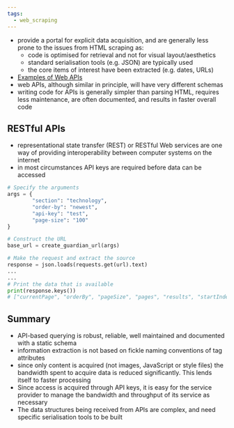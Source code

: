 ```yaml
---
tags:
  - web_scraping
---
```

- provide a portal for explicit data acquisition, and are generally less prone to the issues from HTML scraping as:
	- code is optimised for retrieval and not for visual layout/aesthetics
	- standard serialisation tools (e.g. JSON) are typically used
	- the core items of interest have been extracted (e.g. dates, URLs)
- [Examples of Web APIs](https://github.com/toddmotto/public-apis)
- web APIs, although similar in principle, will have very different schemas
- writing code for APIs is generally simpler than parsing HTML, requires less maintenance, are often documented, and results in faster overall code
## RESTful APIs
- representational state transfer (REST) or RESTful Web services are one way of providing interoperability between computer systems on the internet
- in most circumstances API keys are required before data can be accessed
```python
# Specify the arguments 
args = {
		"section": "technology",
		"order-by": "newest", 
		"api-key": "test",
		"page-size": "100"
}

# Construct the URL
base_url = create_guardian_url(args)

# Make the request and extract the source
response = json.loads(requests.get(url).text)
...
...
# Print the data that is available
print(response.keys())
# ["currentPage", "orderBy", "pageSize", "pages", "results", "startIndex", "status", "total", "userTier"]
```
## Summary
- API-based querying is robust, reliable, well maintained and documented with a static schema
- information extraction is not based on fickle naming conventions of tag attributes
- since only content is acquired (not images, JavaScript or style files) the bandwidth spent to acquire data is reduced significantly. This lends itself to faster processing
- Since access is acquired through API keys, it is easy for the service provider to manage the bandwidth and throughput of its service as necessary
- The data structures being received from APIs are complex, and need specific serialisation tools to be built